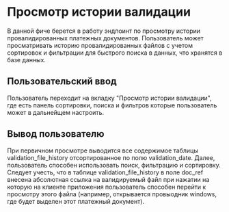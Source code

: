# Просмотр истории валидации
В данной фиче берется в работу эндпоинт по просмотру истории провалидированных платежных документов. Пользователь может просматривать историю провалидированных файлов с учетом сортировок и фильтрации для быстрого поиска в данных, что хранятся в базе данных.
## Пользовательский ввод
Пользователь переходит на вкладку "Просмотр истории валидации", где есть панель сортировки, поиска и фильтров которые пользователь может в дальнейщем настроить.
## Вывод пользователю
При первичном просмотре выводится все содержимое таблицы validation_file_history отсортированное по полю validation_date. Далее, пользователь способен использовать поиск, фильтрацию и сортировку. Следует учесть, что в таблице validation_file_history в поле doc_ref внесена абсолютная ссылка на валидируемый файл при нажатии на которую на клиенте приложения пользователь способен перейти к просмотру этого файла (например, открывается провыодник windows, где будет выделен этот платежный документ).